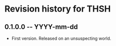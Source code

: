 # Revision history for THSH

## 0.1.0.0 -- YYYY-mm-dd

* First version. Released on an unsuspecting world.
